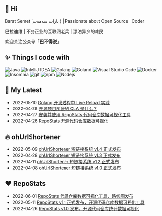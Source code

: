 ## 👋 Hi

Barat Semet (بارات سەمەت ) | Passionate about Open Source | Coder

巴拉迪维 | 不务正业的互联网老兵 | 漂泊异乡的难民  

欢迎关注公众号「**巴不得说**」

## ✨ Things I code with
<p>
  <img alt="Java" src="https://img.shields.io/badge/-Java-43853d?style=flat-square&logo=Java&logoColor=white" />
  <img alt="IntelliJ IDEA" src="https://img.shields.io/badge/-IntelliJ IDEA-F7B93E?style=flat-square&logo=intellij-idea&logoColor=white" />
  <img alt="Golang" src="https://img.shields.io/badge/-Golang-13aa52?style=flat-square&logo=go&logoColor=white" />
  <img alt="Goland" src="https://img.shields.io/badge/-Goland-2088AF?style=flat-square&logo=goland&logoColor=white" />
  <img alt="Visual Studio Code" src="https://img.shields.io/badge/-Visual_Studio_Code-FB542B?style=flat-square&logo=VisualStudioCode&logoColor=white" />
  <img alt="Docker" src="https://img.shields.io/badge/-Docker-46a2f1?style=flat-square&logo=docker&logoColor=white" />
  <img alt="Insomnia" src="https://img.shields.io/badge/-Insomnia-5849BE?style=flat-square&logo=insomnia&logoColor=white" />
  <img alt="git" src="https://img.shields.io/badge/-Git-F05032?style=flat-square&logo=git&logoColor=white" />
  <img alt="npm" src="https://img.shields.io/badge/-NPM-CB3837?style=flat-square&logo=npm&logoColor=white" />
  <img alt="Nodejs" src="https://img.shields.io/badge/-Nodejs-43853d?style=flat-square&logo=Node.js&logoColor=white" />
</p>

## 📕 My Latest 

- 2022-05-10 [Golang 开发过程中 Live Reload 实践](https://mp.weixin.qq.com/s/ZkA54bd0cUAM7FJpYnlYug)
- 2022-04-28 [开源项目所说的 CLA 是什么？](https://mp.weixin.qq.com/s/IS1Bzd__hoL9LdBE6Iy_hA)
- 2022-04-27 [安装并使用 RepoStats 代码仓库数据可视化工具](https://mp.weixin.qq.com/s/St3OItSpgcxl_wuuIGnuIA)
- 2022-04-26 [RepoStats 开源代码仓库数据可视化](https://mp.weixin.qq.com/s/9sNFC0chxeE7gHol6gdc0A)

## 🔥 ohUrlShortener 

- 2022-05-09 [ohUrlShortener 短链接系统 v1.4 正式发布](https://www.oschina.net/news/194904/ohurlshortener-1-4-released)
- 2022-04-28 [ohUrlShortener 短链接系统 v1.3 正式发布](https://www.oschina.net/news/193422/ohurlshortener-1-3-released)
- 2022-04-11 [ohUrlShortener 短链接系统 v1.2 正式发布](https://www.oschina.net/news/190546/ohurlshortener-1-2-released)
- 2022-04-08 [ohUrlShortener 短链接系统 v1.0 正式发布](https://www.oschina.net/news/190168/ohurlshortener-1-0-released)

## ❤️ RepoStats 

- 2022-06-01 [RepoStats 代码仓库数据可视化工具，路线图发布](https://www.oschina.net/news/198120/repostats-roadmap)
- 2022-05-11 [RepoStats v1.1 正式发布，开源代码仓库数据可视化工具](https://www.oschina.net/news/195251/repostats-1-1-released)
- 2022-04-26 [RepoStats v1.0 发布，开源代码仓库统计数据可视化](https://www.oschina.net/news/193100/repostats-1-0-released)
